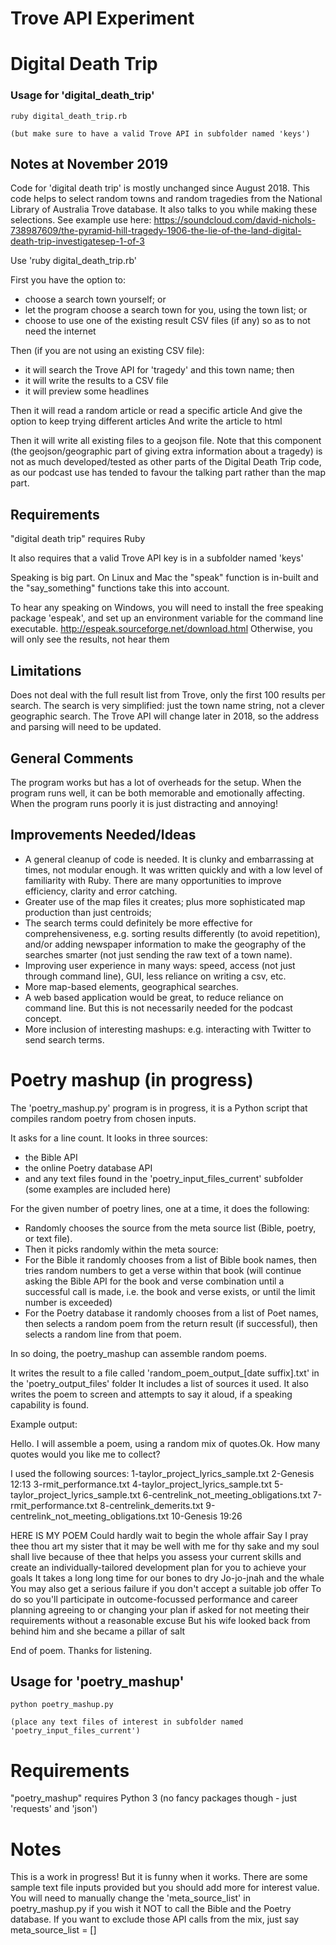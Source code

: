 # Trove API Experiment

# Digital Death Trip

### Usage for 'digital_death_trip'
```
ruby digital_death_trip.rb

(but make sure to have a valid Trove API in subfolder named 'keys')

```

## Notes at November 2019

Code for 'digital death trip' is mostly unchanged since August 2018. 
This code helps to select random towns and random tragedies from the National Library of Australia Trove database. 
It also talks to you while making these selections. 
See example use here: https://soundcloud.com/david-nichols-738987609/the-pyramid-hill-tragedy-1906-the-lie-of-the-land-digital-death-trip-investigatesep-1-of-3

Use 'ruby digital_death_trip.rb'

First you have the option to:
- choose a search town yourself; or
- let the program choose a search town for you, using the town list; or
- choose to use one of the existing result CSV files (if any) so as to not need the internet

Then (if you are not using an existing CSV file):
- it will search the Trove API for 'tragedy' and this town name; then
- it will write the results to a CSV file
- it will preview some headlines

Then it will read a random article or read a specific article
And give the option to keep trying different articles
And write the article to html

Then it will write all existing files to a geojson file. 
Note that this component (the geojson/geographic part of giving extra information about a tragedy) is not as much developed/tested as other parts of the Digital Death Trip code, as our podcast use has tended to favour the talking part rather than the map part. 


## Requirements

"digital death trip" requires Ruby

It also requires that a valid Trove API key is in a subfolder named 'keys'

Speaking is big part.
On Linux and Mac the "speak" function is in-built and the "say_something" functions take this into account.

To hear any speaking on Windows, you will need to install the free speaking package 'espeak', and set up an environment variable for the command line executable.
http://espeak.sourceforge.net/download.html
Otherwise, you will only see the results, not hear them


## Limitations
Does not deal with the full result list from Trove, only the first 100 results per search.
The search is very simplified: just the town name string, not a clever geographic search. 
The Trove API will change later in 2018, so the address and parsing will need to be updated.

## General Comments
The program works but has a lot of overheads for the setup. 
When the program runs well, it can be both memorable and emotionally affecting. 
When the program runs poorly it is just distracting and annoying!

## Improvements Needed/Ideas
- A general cleanup of code is needed. It is clunky and embarrassing at times, not modular enough. It was written quickly and with a low level of familiarity with Ruby. There are many opportunities to improve efficiency, clarity and error catching. 
- Greater use of the map files it creates; plus more sophisticated map production than just centroids;
- The search terms could definitely be more effective for comprehensiveness, e.g. sorting results differently (to avoid repetition), and/or adding newspaper information to make the geography of the searches smarter (not just sending the raw text of a town name). 
- Improving user experience in many ways: speed, access (not just through command line), GUI, less reliance on writing a csv, etc. 
- More map-based elements, geographical searches.
- A web based application would be great, to reduce reliance on command line. But this is not necessarily needed for the podcast concept.
- More inclusion of interesting mashups: e.g. interacting with Twitter to send search terms.


# Poetry mashup (in progress)

The 'poetry_mashup.py' program is in progress, it is a Python script that compiles random poetry from chosen inputs. 

It asks for a line count. It looks in three sources: 
- the Bible API
- the online Poetry database API
- and any text files found in the 'poetry_input_files_current' subfolder (some examples are included here)

For the given number of poetry lines, one at a time, it does the following:
- Randomly chooses the source from the meta source list (Bible, poetry, or text file). 
- Then it picks randomly within the meta source: 
- For the Bible it randomly chooses from a list of Bible book names, then tries random numbers to get a verse within that book (will continue asking the Bible API for the book and verse combination until a successful call is made, i.e. the book and verse exists, or until the limit number is exceeded)
- For the Poetry database it randomly chooses from a list of Poet names, then selects a random poem from the return result (if successful), then selects a random line from that poem. 

In so doing, the poetry_mashup can assemble random poems. 

It writes the result to a file called 'random_poem_output_[date suffix].txt' in the 'poetry_output_files' folder
It includes a list of sources it used. 
It also writes the poem to screen and attempts to say it aloud, if a speaking capability is found. 

Example output:

Hello. I will assemble a poem, using a random mix of quotes.Ok. How many quotes would you like me to collect?

I used the following sources:
1-taylor_project_lyrics_sample.txt
2-Genesis 12:13
3-rmit_performance.txt
4-taylor_project_lyrics_sample.txt
5-taylor_project_lyrics_sample.txt
6-centrelink_not_meeting_obligations.txt
7-rmit_performance.txt
8-centrelink_demerits.txt
9-centrelink_not_meeting_obligations.txt
10-Genesis 19:26

HERE IS MY POEM
Could hardly wait to begin the whole affair
Say I pray thee thou art my sister that it may be well with me for thy sake and my soul shall live because of thee
that helps you assess your current skills and create an individually-tailored development plan for you to achieve your goals
It takes a long long time for our bones to dry
Jo-jo-jnah and the whale
You may also get a serious failure if you don't accept a suitable job offer
To do so you'll participate in outcome-focussed performance and career planning
agreeing to or changing your plan if asked
for not meeting their requirements without a reasonable excuse
But his wife looked back from behind him and she became a pillar of salt

End of poem. Thanks for listening.



## Usage for 'poetry_mashup'
```
python poetry_mashup.py

(place any text files of interest in subfolder named 'poetry_input_files_current')
```

# Requirements
"poetry_mashup" requires Python 3 (no fancy packages though - just 'requests' and 'json')

# Notes
This is a work in progress! But it is funny when it works. 
There are some sample text file inputs provided but you should add more for interest value. 
You will need to manually change the 'meta_source_list' in poetry_mashup.py if you wish it NOT to call the Bible and the Poetry database. 
If you want to exclude those API calls from the mix, just say meta_source_list = []